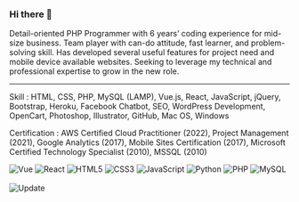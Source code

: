 ### Hi there 👋

Detail-oriented PHP Programmer with 6 years’ coding experience for mid-size business. Team player with can-do attitude, fast learner, and problem-solving skill. Has developed several useful features for project need and mobile device available websites. Seeking to leverage my technical and professional expertise to grow in the new role.

<hr></hr>

Skill : HTML, CSS, PHP, MySQL (LAMP), Vue.js, React, JavaScript, jQuery, Bootstrap, Heroku, Facebook Chatbot, SEO, WordPress Development, OpenCart, Photoshop, Illustrator, GitHub, Mac OS, Windows

Certification : AWS Certified Cloud Practitioner (2022), Project Management (2021), Google Analytics (2017), Mobile Sites Certification (2017), Microsoft Certified Technology Specialist (2010), MSSQL (2010)




![Vue](https://img.shields.io/badge/-Vue-000000?style=flat&logo=Vue.js)
![React](https://img.shields.io/badge/-React-000000?style=flat&logo=React)
![HTML5](https://img.shields.io/badge/-HTML5-000000?style=flat&logo=html5)
![CSS3](https://img.shields.io/badge/-CSS3-000000?style=flat&logo=CSS3)
![JavaScript](https://img.shields.io/badge/-JavaScript-000000?style=flat&logo=javascript)
![Python](https://img.shields.io/badge/-Python-000000?style=flat&logo=python)
![PHP](https://img.shields.io/badge/-PHP-000000?style=flat&logo=PHP)
![MySQL](https://img.shields.io/badge/-MySQL-000000?style=flat&logo=MySQL)
<br><br>
![Update](https://img.shields.io/badge/Update%20On-01%2F2024-yellowgreen)


<!--
**chenganma/chenganma** is a ✨ _special_ ✨ repository because its `README.md` (this file) appears on your GitHub profile.

Here are some ideas to get you started:

- 🔭 I’m currently working on ...
- 🌱 I’m currently learning ...
- 👯 I’m looking to collaborate on ...
- 🤔 I’m looking for help with ...
- 💬 Ask me about ...
- 📫 How to reach me: ...
- 😄 Pronouns: ...
- ⚡ Fun fact: ...
-->
